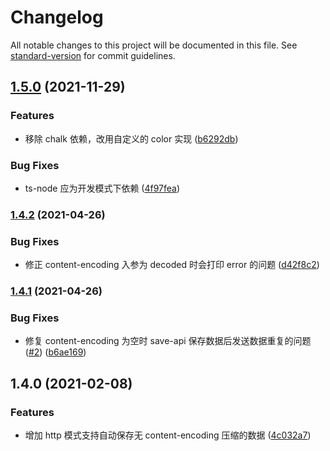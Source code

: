 # Changelog

All notable changes to this project will be documented in this file. See [standard-version](https://github.com/conventional-changelog/standard-version) for commit guidelines.

## [1.5.0](https://github.com/lzwme/simple-mock/compare/v1.4.2...v1.5.0) (2021-11-29)


### Features

* 移除 chalk 依赖，改用自定义的 color 实现 ([b6292db](https://github.com/lzwme/simple-mock/commit/b6292dbd6424dc51eb18967e12e9b103006b75c4))


### Bug Fixes

* ts-node 应为开发模式下依赖 ([4f97fea](https://github.com/lzwme/simple-mock/commit/4f97fea0a8b3f9d4afd63e72a35b4f3fc9ebce91))

### [1.4.2](https://github.com/lzwme/simple-mock/compare/v1.4.1...v1.4.2) (2021-04-26)


### Bug Fixes

* 修正 content-encoding 入参为 decoded 时会打印 error 的问题 ([d42f8c2](https://github.com/lzwme/simple-mock/commit/d42f8c24afa6edc452b40510cf820743f2220e3e))

### [1.4.1](https://github.com/lzwme/simple-mock/compare/v1.4.0...v1.4.1) (2021-04-26)


### Bug Fixes

* 修复 content-encoding 为空时 save-api 保存数据后发送数据重复的问题([#2](https://github.com/lzwme/simple-mock/issues/2)) ([b6ae169](https://github.com/lzwme/simple-mock/commit/b6ae169699d90f02cde1ab54844d3c5fd8ca7b8e))

## 1.4.0 (2021-02-08)


### Features

* 增加 http 模式支持自动保存无 content-encoding 压缩的数据 ([4c032a7](https://github.com/lzwme/simple-mock/commit/4c032a72988ec634f1fa5439cfcb0dea746187c0))
